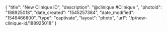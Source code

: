 {
    "title": "New Clinique ID",
    "description": "@clinique #Clinique ",
    "photoId": "188925018",
    "date_created": "1545257384",
    "date_modified": "1546466800",
    "type": "captivate",
    "layout": "photo",
    "url": "\/p\/new-clinique-id\/188925018"
}